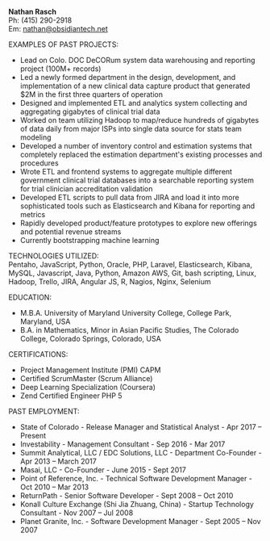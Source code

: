 **Nathan Rasch**<br/>
Ph: (415) 290-2918<br/>
Em: nathan@obsidiantech.net


EXAMPLES OF PAST PROJECTS:

* Lead on Colo. DOC DeCORum system data warehousing and reporting project (100M+ records) 
* Led a newly formed department in the design, development, and implementation of a new clinical data capture product that generated $2M in the first three quarters of operation
* Designed and implemented ETL and analytics system collecting and aggregating gigabytes of clinical trial data
* Worked on team utilizing Hadoop to map/reduce hundreds of gigabytes of data daily from major ISPs into single data source for stats team modeling
* Developed a number of inventory control and estimation systems that completely replaced the estimation department's existing processes and  procedures
* Wrote ETL and frontend systems to aggregate multiple different government clinical trial databases into a searchable reporting system for trial clinician accreditation validation 
* Developed ETL scripts to pull data from JIRA and load it into more sophisticated tools such as Elasticsearch and Kibana for reporting and metrics
* Rapidly developed product/feature prototypes to explore new offerings and potential revenue streams
* Currently bootstrapping machine learning


TECHNOLOGIES UTILIZED:<br/>
Pentaho, JavaScript, Python, Oracle, PHP, Laravel, Elasticsearch, Kibana, MySQL, Javascript, Java, Python, Amazon AWS, Git, bash scripting, Linux, Hadoop, Trello, JIRA, Angular JS, R, Nagios, Nginx, Selenium


EDUCATION:

* M.B.A. University of Maryland University College, College Park, Maryland, USA
* B.A. in Mathematics, Minor in Asian Pacific Studies, The Colorado College, Colorado Springs, Colorado, USA


CERTIFICATIONS:

* Project Management Institute (PMI) CAPM
* Certified ScrumMaster (Scrum Alliance)
* Deep Learning Specialization (Coursera)
* Zend Certified Engineer PHP 5


PAST EMPLOYMENT:

* State of Colorado - Release Manager and Statistical Analyst - Apr 2017 – Present
* Investability - Management Consultant - Sep 2016 - Mar 2017
* Summit Analytical, LLC / EDC Solutions, LLC - Department Co-Founder - Apr 2013 – March 2017
* Masai, LLC - Co-Founder - June 2015 - Sept 2017
* Point of Reference, Inc. - Technical Software Development Manager - Oct 2010 – Mar 2013
* ReturnPath - Senior Software Developer - Sept 2008 – Oct 2010
* Konall Culture Exchange (Shi Jia Zhuang, China) - Startup Technology Consultant - Nov 2007 – Jul 2008
* Planet Granite, Inc. - Software Development Manager - Sept 2005 – Nov 2007
